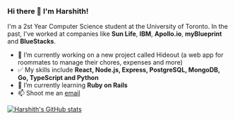 ### Hi there 👋 I'm Harshith!

I'm a 2st Year Computer Science student at the University of Toronto. In the past, I've worked at companies like **Sun Life**,  **IBM**, **Apollo.io**, **myBlueprint** and **BlueStacks**.

- 🔭 I’m currently working on a new project called Hideout (a web app for roommates to manage their chores, expenses and more)
- ✅ My skills include **React, Node.js, Express, PostgreSQL, MongoDB, Go, TypeScript and Python**
- 🌱 I’m currently learning **Ruby on Rails**
- 📫 Shoot me an [email](mailto:harshithl1777@gmail.com)


[![Harshith's GitHub stats](https://github-readme-stats.vercel.app/api?username=harshithl1777)](https://github.com/anuraghazra/github-readme-stats)
